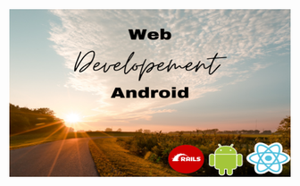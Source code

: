 <img src="https://github.com/Adyson-Lima/Adyson-Lima/blob/main/Full.png?raw=true" width="800" height="300">

